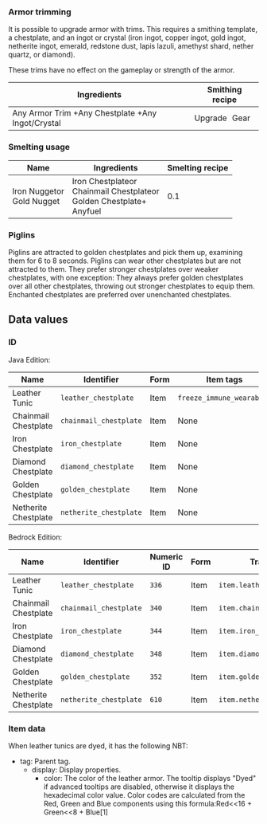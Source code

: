 ### Armor trimming
It is possible to upgrade armor with trims. This requires a smithing template, a chestplate, and an ingot or crystal (iron ingot, copper ingot, gold ingot, netherite ingot, emerald, redstone dust, lapis lazuli, amethyst shard, nether quartz, or diamond).

These trims have no effect on the gameplay or strength of the armor. 

| Ingredients                                       | Smithing recipe |
|---------------------------------------------------|-----------------|
| Any Armor Trim +Any Chestplate +Any Ingot/Crystal | Upgrade Gear    |

### Smelting usage
| Name                          | Ingredients                                                                     | Smelting recipe |
|-------------------------------|---------------------------------------------------------------------------------|-----------------|
| Iron Nuggetor<br/>Gold Nugget | Iron Chestplateor<br/>Chainmail Chestplateor<br/>Golden Chestplate+<br/>Anyfuel | 0.1             |

### Piglins
Piglins are attracted to golden chestplates and pick them up, examining them for 6 to 8 seconds. Piglins can wear other chestplates but are not attracted to them. They prefer stronger chestplates over weaker chestplates, with one exception: They always prefer golden chestplates over all other chestplates, throwing out stronger chestplates to equip them. Enchanted chestplates are preferred over unenchanted chestplates.

## Data values
### ID
Java Edition:

| Name                 | Identifier             | Form | Item tags                 | Translation key                       |
|----------------------|------------------------|------|---------------------------|---------------------------------------|
| Leather Tunic        | `leather_chestplate`   | Item | `freeze_immune_wearables` | `item.minecraft.leather_chestplate`   |
| Chainmail Chestplate | `chainmail_chestplate` | Item | None                      | `item.minecraft.chainmail_chestplate` |
| Iron Chestplate      | `iron_chestplate`      | Item | None                      | `item.minecraft.iron_chestplate`      |
| Diamond Chestplate   | `diamond_chestplate`   | Item | None                      | `item.minecraft.diamond_chestplate`   |
| Golden Chestplate    | `golden_chestplate`    | Item | None                      | `item.minecraft.golden_chestplate`    |
| Netherite Chestplate | `netherite_chestplate` | Item | None                      | `item.minecraft.netherite_chestplate` |

Bedrock Edition:

| Name                 | Identifier             | Numeric ID | Form | Translation key                  |
|----------------------|------------------------|------------|------|----------------------------------|
| Leather Tunic        | `leather_chestplate`   | `336`      | Item | `item.leather_chestplate.name`   |
| Chainmail Chestplate | `chainmail_chestplate` | `340`      | Item | `item.chainmail_chestplate.name` |
| Iron Chestplate      | `iron_chestplate`      | `344`      | Item | `item.iron_chestplate.name`      |
| Diamond Chestplate   | `diamond_chestplate`   | `348`      | Item | `item.diamond_chestplate.name`   |
| Golden Chestplate    | `golden_chestplate`    | `352`      | Item | `item.golden_chestplate.name`    |
| Netherite Chestplate | `netherite_chestplate` | `610`      | Item | `item.netherite_chestplate.name` |

### Item data
When leather tunics are dyed, it has the following NBT:

- tag: Parent tag.
	- display: Display properties.
		- color: The color of the leather armor. The tooltip displays "Dyed" if advanced tooltips are disabled, otherwise it displays the hexadecimal color value. Color codes are calculated from the Red, Green and Blue components using this formula:Red<<16 + Green<<8 + Blue[1]


